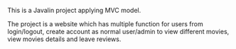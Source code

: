 This is a Javalin project applying MVC model. 

The project is a website which has multiple function for users from login/logout, create account as normal user/admin to view different movies, view movies details and leave reviews. 
